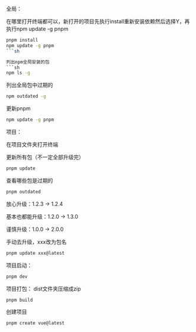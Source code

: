 全局：

在哪里打开终端都可以，新打开的项目先执行install重新安装依赖然后选择Y，再执行npm update -g pnpm
```sh
pnpm install
npm update -g pnpm
```sh

列出npm全局安装的包
```sh
npm ls -g
```

列出全局包中过期的
```sh
npm outdated -g
```

更新pnpm
```sh
npm update -g pnpm
```

项目：

在项目文件夹打开终端

更新所有包（不一定全部升级完）
```sh
pnpm update
```

查看哪些包是过期的
```sh
pnpm outdated
```

放心升级：1.2.3 -> 1.2.4

基本也都能升级：1.2.0 -> 1.3.0

谨慎升级：1.0.0 -> 2.0.0

手动去升级，xxx改为包名
```sh
pnpm update xxx@latest
```

项目启动：

```sh
pnpm dev
```

项目打包：
dist文件夹压缩成zip
```sh
pnpm build
```
创建项目
```sh
pnpm create vue@latest
```
<!-- 外部py库（EIS）
```sh
python setup.py install 
```
```sh
pip install PyEIS==1.0.10
``` -->
